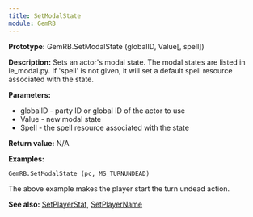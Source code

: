 ```yaml
---
title: SetModalState
module: GemRB
---
```


**Prototype:** GemRB.SetModalState (globalID, Value[, spell])

**Description:** Sets an actor's modal state. The modal states are listed 
in ie_modal.py. If 'spell' is not given, it will set a default spell 
resource associated with the state.

**Parameters:**
  * globalID - party ID or global ID of the actor to use
  * Value - new modal state
  * Spell - the spell resource associated with the state

**Return value:** N/A

**Examples:**
 
    GemRB.SetModalState (pc, MS_TURNUNDEAD)
The above example makes the player start the turn undead action.

**See also:** [SetPlayerStat](SetPlayerStat.md), [SetPlayerName](SetPlayerName.md)

